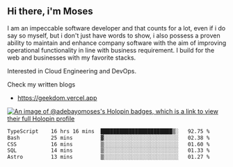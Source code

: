 ## Hi there, i'm Moses

I am an impeccable software developer and that counts for a lot, even if i do say so myself, but i don't just have words to show, i also possess a proven ability to maintain and enhance company software with the aim of improving operational functionality in line with business requirement. I build for the web and businesses with my favorite stacks.

Interested in Cloud Engineering and DevOps.

Check my written blogs
- https://geekdom.vercel.app

[![An image of @adebayomoses's Holopin badges, which is a link to view their full Holopin profile](https://holopin.me/adebayomoses)](https://holopin.io/@adebayomoses)

<!--START_SECTION:waka-->

```txt
TypeScript    16 hrs 16 mins  ███████████████████████▒░   92.75 %
Bash          25 mins         ▓░░░░░░░░░░░░░░░░░░░░░░░░   02.38 %
CSS           16 mins         ▒░░░░░░░░░░░░░░░░░░░░░░░░   01.60 %
SQL           14 mins         ▒░░░░░░░░░░░░░░░░░░░░░░░░   01.33 %
Astro         13 mins         ▒░░░░░░░░░░░░░░░░░░░░░░░░   01.27 %
```

<!--END_SECTION:waka-->
